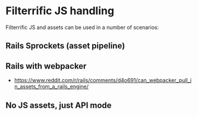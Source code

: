 # Filterrific JS handling

Filterrific JS and assets can be used in a number of scenarios:

## Rails Sprockets (asset pipeline)

## Rails with webpacker

* https://www.reddit.com/r/rails/comments/d4o691/can_webpacker_pull_in_assets_from_a_rails_engine/

## No JS assets, just API mode

